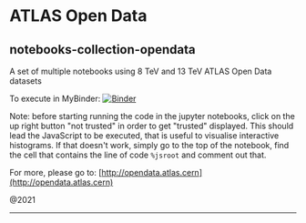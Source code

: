 # ATLAS Open Data

## notebooks-collection-opendata
A set of multiple notebooks using 8 TeV and 13 TeV ATLAS Open Data datasets

To execute in MyBinder:
[![Binder](https://mybinder.org/badge_logo.svg)](https://mybinder.org/v2/gh/fomightez/notebooks-collection-opendata/HEAD)
                                                 
Note: before starting running the code in the jupyter notebooks, click on the up right button "not trusted" in order to get "trusted" displayed. This should lead the JavaScript to be executed, that is useful to visualise interactive histograms. If that doesn't work, simply go to the top of the notebook, find the cell that contains the line of code `%jsroot` and comment out that.

For more, please go to:
[http://opendata.atlas.cern](http://opendata.atlas.cern)

@2021

---
